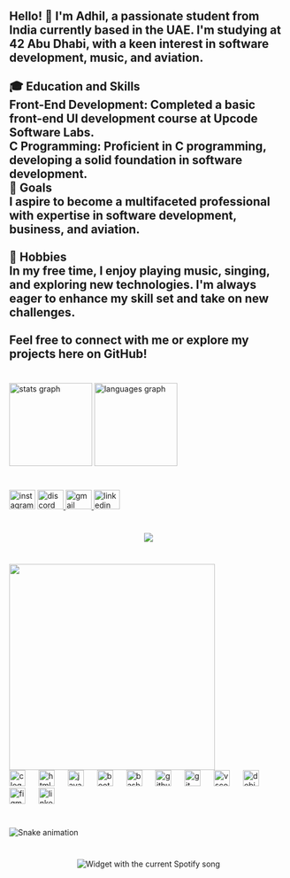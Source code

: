 <h2 align="left">Hello! 👋 I'm Adhil, a passionate student from India currently based in the UAE. I'm studying at 42 Abu Dhabi, with a keen interest in software development, music, and aviation.<br><br>🎓 Education and Skills<br>Front-End Development: Completed a basic front-end UI development course at Upcode Software Labs.<br>C Programming: Proficient in C programming, developing a solid foundation in software development.<br>🎯 Goals<br>I aspire to become a multifaceted professional with expertise in software development, business, and aviation.<br><br>🎵 Hobbies<br>In my free time, I enjoy playing music, singing, and exploring new technologies. I'm always eager to enhance my skill set and take on new challenges.<br><br>Feel free to connect with me or explore my projects here on GitHub!</h2>

###

<br clear="both">

<div align="left">
  <img src="https://github-readme-stats.vercel.app/api?username=adhi-2005&hide_title=false&hide_rank=false&show_icons=true&include_all_commits=true&count_private=true&disable_animations=false&theme=vision-friendly-dark&locale=en&hide_border=false" height="150" alt="stats graph"  />
  <img src="https://github-readme-stats.vercel.app/api/top-langs?username=adhi-2005&locale=en&hide_title=false&layout=compact&card_width=320&langs_count=5&theme=vision-friendly-dark&hide_border=false" height="150" alt="languages graph"  />
</div>

###

<br clear="both">

<div align="left">
  <img src="https://raw.githubusercontent.com/maurodesouza/profile-readme-generator/master/src/assets/icons/social/instagram/default.svg" width="47" height="35" alt="instagram logo"  />
  <a href="adhil_shafeer" target="_blank">
    <img src="https://raw.githubusercontent.com/maurodesouza/profile-readme-generator/master/src/assets/icons/social/discord/default.svg" width="47" height="35" alt="discord logo"  />
  </a>
  <a href="adhilshafeer1@gmail.com" target="_blank">
    <img src="https://raw.githubusercontent.com/maurodesouza/profile-readme-generator/master/src/assets/icons/social/gmail/default.svg" width="47" height="35" alt="gmail logo"  />
  </a>
  <a href="https://www.linkedin.com/in/adhil-shafeer-305115228/" target="_blank">
    <img src="https://raw.githubusercontent.com/maurodesouza/profile-readme-generator/master/src/assets/icons/social/linkedin/default.svg" width="47" height="35" alt="linkedin logo"  />
  </a>
</div>

###

<br clear="both">

<div align="center">
  <img src="https://profile-counter.glitch.me/adhi-2005/count.svg?"  />
</div>

###

<br clear="both">

<img align="left" height="372" src="https://i.imgflip.com/2sd8qv.jpg"  />

###

<br clear="both">

<div align="left">
  <img src="https://cdn.jsdelivr.net/gh/devicons/devicon/icons/c/c-original.svg" height="29" alt="c logo"  />
  <img width="16" />
  <img src="https://cdn.jsdelivr.net/gh/devicons/devicon/icons/html5/html5-original.svg" height="29" alt="html5 logo"  />
  <img width="16" />
  <img src="https://cdn.jsdelivr.net/gh/devicons/devicon/icons/javascript/javascript-original.svg" height="29" alt="javascript logo"  />
  <img width="16" />
  <img src="https://cdn.jsdelivr.net/gh/devicons/devicon/icons/bootstrap/bootstrap-original.svg" height="29" alt="bootstrap logo"  />
  <img width="16" />
  <img src="https://cdn.jsdelivr.net/gh/devicons/devicon/icons/bash/bash-original.svg" height="29" alt="bash logo"  />
  <img width="16" />
  <img src="https://cdn.jsdelivr.net/gh/devicons/devicon/icons/github/github-original.svg" height="29" alt="github logo"  />
  <img width="16" />
  <img src="https://cdn.jsdelivr.net/gh/devicons/devicon/icons/git/git-original.svg" height="29" alt="git logo"  />
  <img width="16" />
  <img src="https://cdn.jsdelivr.net/gh/devicons/devicon/icons/vscode/vscode-original.svg" height="29" alt="vscode logo"  />
  <img width="16" />
  <img src="https://cdn.jsdelivr.net/gh/devicons/devicon/icons/debian/debian-original.svg" height="29" alt="debian logo"  />
  <img width="16" />
  <img src="https://cdn.jsdelivr.net/gh/devicons/devicon/icons/figma/figma-original.svg" height="29" alt="figma logo"  />
  <img width="16" />
  <img src="https://cdn.jsdelivr.net/gh/devicons/devicon/icons/linkedin/linkedin-original.svg" height="29" alt="linkedin logo"  />
</div>

###

<br clear="both">

<img src="https://raw.githubusercontent.com/adhi-2005/adhi-2005/output/snake.svg" alt="Snake animation" />

###

<br clear="both">

<div align="center">
  <img src="![Alt text](https://spotify-recently-played-readme.vercel.app/api?user=31wygnqewquc7l7z6od57vu2jcsm&count={count})?theme=dark&spin=false" alt="Widget with the current Spotify song"  />
</div>

###
